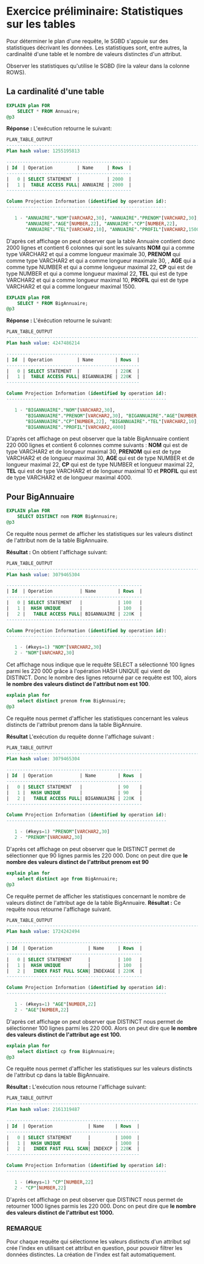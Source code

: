 # Exercice préliminaire: Statistiques sur les tables

Pour déterminer le plan d'une requête, le SGBD s'appuie sur des statistiques décrivant les données. Les statistiques sont, entre autres, la cardinalité d'une table et le nombre de valeurs distinctes d'un attribut.

Observer les statistiques qu'utilise le SGBD (lire la valeur dans la colonne ROWS).

## La cardinalité d'une table

```sql
EXPLAIN plan FOR
    SELECT * FROM Annuaire;
@p3
```

**Réponse :**
L'exécution retourne le suivant:

```sql
PLAN_TABLE_OUTPUT
----------------------------------------------------------------------------------------------------
Plan hash value: 1255195813

----------------------------------------------
| Id  | Operation         | Name     | Rows  |
----------------------------------------------
|   0 | SELECT STATEMENT  |          | 2000  |
|   1 |  TABLE ACCESS FULL| ANNUAIRE | 2000  |
----------------------------------------------

Column Projection Information (identified by operation id):
-----------------------------------------------------------

   1 - "ANNUAIRE"."NOM"[VARCHAR2,30], "ANNUAIRE"."PRENOM"[VARCHAR2,30],
       "ANNUAIRE"."AGE"[NUMBER,22], "ANNUAIRE"."CP"[NUMBER,22],
       "ANNUAIRE"."TEL"[VARCHAR2,10], "ANNUAIRE"."PROFIL"[VARCHAR2,1500]
```

D'après cet affichage on peut observer que la table Annuaire contient donc 2000 lignes et contient 6 colonnes qui sont les suivants **NOM** qui a comme type VARCHAR2 et qui a comme longueur maximale 30, **PRENOM** qui comme type VARCHAR2 et qui a comme longueur maximale 30, , **AGE** qui a comme type NUMBER et qui a comme longueur maximal 22, **CP** qui est de type NUMBER et qui a comme longueur maximal 22, **TEL** qui est de type VARCHAR2 et qui a comme longueur maximal 10, **PROFIL** qui est de type VARCHAR2 et qui a comme longueur maximal 1500.

```sql
EXPLAIN plan FOR
    SELECT * FROM BigAnnuaire;
@p3
```

**Réponse :**
L'éxécution retourne le suivant:

```sql
PLAN_TABLE_OUTPUT
----------------------------------------------------------------------------------------------------
Plan hash value: 4247486214

-------------------------------------------------
| Id  | Operation         | Name        | Rows  |
-------------------------------------------------
|   0 | SELECT STATEMENT  |             | 220K  |
|   1 |  TABLE ACCESS FULL| BIGANNUAIRE | 220K  |
-------------------------------------------------

Column Projection Information (identified by operation id):
-----------------------------------------------------------

   1 - "BIGANNUAIRE"."NOM"[VARCHAR2,30],
       "BIGANNUAIRE"."PRENOM"[VARCHAR2,30], "BIGANNUAIRE"."AGE"[NUMBER,22],
       "BIGANNUAIRE"."CP"[NUMBER,22], "BIGANNUAIRE"."TEL"[VARCHAR2,10],
       "BIGANNUAIRE"."PROFIL"[VARCHAR2,4000]
```

D'après cet affichage on peut observer que la table BigAnnuaire contient 220 000 lignes et contient 6 colonnes comme suivants : **NOM** qui est de type VARCHAR2 et de longueur maximal 30, **PRENOM** qui est de type VARCHAR2 et de longueur maximal 30, **AGE** qui est de type NUMBER et de longueur maximal 22, **CP** qui est de type NUMBER et longueur maximal 22, **TEL** qui est de type VARCHAR2 et de longueur maximal 10 et **PROFIL** qui est de type VARCHAR2 et de longueur maximal 4000.

## Pour BigAnnuaire

```sql
EXPLAIN plan FOR
    SELECT DISTINCT nom FROM BigAnnuaire;
@p3
```

Ce requête nous permet de afficher les statistiques sur les valeurs distinct de l'attribut nom de la table BigAnnuaire.

**Résultat :**
On obtient l'affichage suivant:

```sql
PLAN_TABLE_OUTPUT
----------------------------------------------------------------------------------------------------
Plan hash value: 3079465304

--------------------------------------------------
| Id  | Operation          | Name        | Rows  |
--------------------------------------------------
|   0 | SELECT STATEMENT   |             | 100   |
|   1 |  HASH UNIQUE       |             | 100   |
|   2 |   TABLE ACCESS FULL| BIGANNUAIRE | 220K  |
--------------------------------------------------

Column Projection Information (identified by operation id):
-----------------------------------------------------------

   1 - (#keys=1) "NOM"[VARCHAR2,30]
   2 - "NOM"[VARCHAR2,30]
```

Cet affichage nous indique que le requête SELECT a sélectionné 100 lignes parmi les 220 000 grâce à l'opération HASH UNIQUE qui vient de DISTINCT. Donc le nombre des lignes retourné par ce requête est 100, alors **le nombre des valeurs distinct de l'attribut nom est 100**.

```sql
explain plan for
    select distinct prenom from BigAnnuaire;
@p3
```

Ce requête nous permet d'afficher les statistiques concernant les valeus distincts de l'attribut prenom dans la table BigAnnuire.

**Résultat**
L'exécution du requête donne l'affichage suivant :

```sql
PLAN_TABLE_OUTPUT
----------------------------------------------------------------------------------------------------
Plan hash value: 3079465304

--------------------------------------------------
| Id  | Operation          | Name        | Rows  |
--------------------------------------------------
|   0 | SELECT STATEMENT   |             | 90    |
|   1 |  HASH UNIQUE       |             | 90    |
|   2 |   TABLE ACCESS FULL| BIGANNUAIRE | 220K  |
--------------------------------------------------

Column Projection Information (identified by operation id):
-----------------------------------------------------------

   1 - (#keys=1) "PRENOM"[VARCHAR2,30]
   2 - "PRENOM"[VARCHAR2,30]
```

D'après cet affichage on peut observer que le DISTINCT permet de sélectionner que 90 lignes parmis les 220 000. Donc on peut dire que **le nombre des valeurs distinct de l'attribut prenom est 90**

```sql
explain plan for
    select distinct age from BigAnnuaire;
@p3
```

Ce requête permet de afficher les statistiques concernant le nombre de valeurs distinct de l'attribut age de la table BigAnnuaire.
**Résultat :** Ce requête nous retourne l'affichage suivant.

```sql
PLAN_TABLE_OUTPUT
----------------------------------------------------------------------------------------------------
Plan hash value: 1724242494

--------------------------------------------------
| Id  | Operation             | Name     | Rows  |
--------------------------------------------------
|   0 | SELECT STATEMENT      |          | 100   |
|   1 |  HASH UNIQUE          |          | 100   |
|   2 |   INDEX FAST FULL SCAN| INDEXAGE | 220K  |
--------------------------------------------------

Column Projection Information (identified by operation id):
-----------------------------------------------------------

   1 - (#keys=1) "AGE"[NUMBER,22]
   2 - "AGE"[NUMBER,22]
```

D'après cet affichage on peut observer que DISTINCT nous permet de sélectionner 100 lignes parmi les 220 000. Alors on peut dire que **le nombre des valeurs distinct de l'attribut age est 100.**

```sql
explain plan for
    select distinct cp from BigAnnuaire;
@p3
```

Ce requête nous permet d'afficher les statistiques sur les valeurs distincts de l'attribut cp dans la table BigAnnuaire.

**Résultat :** L'exécution nous retourne l'affichage suivant:

```sql
PLAN_TABLE_OUTPUT
----------------------------------------------------------------------------------------------------
Plan hash value: 2161319487

-------------------------------------------------
| Id  | Operation             | Name    | Rows  |
-------------------------------------------------
|   0 | SELECT STATEMENT      |         | 1000  |
|   1 |  HASH UNIQUE          |         | 1000  |
|   2 |   INDEX FAST FULL SCAN| INDEXCP | 220K  |
-------------------------------------------------

Column Projection Information (identified by operation id):
-----------------------------------------------------------

   1 - (#keys=1) "CP"[NUMBER,22]
   2 - "CP"[NUMBER,22]
```

D'après cet affichage on peut observer que DISTINCT nous permet de retourner 1000 lignes parmis les 220 000. Donc on peut dire que **le nombre des valeurs distinct de l'attribut est 1000.**

### REMARQUE

Pour chaque requête qui sélectionne les valeurs distincts d'un attribut sql crée l'index en utilisant cet attribut en question, pour pouvoir filtrer les données distinctes. La création de l'index est fait automatiquement.